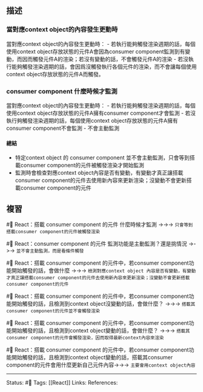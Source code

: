 ## 描述



### 當對應context object的內容發生更動時
當對應context object的內容發生更動時：
	- 若執行能夠觸發渲染週期的話，每個使用context object存放狀態的元件A會因為consumer component監測到有變動，而因而觸發元件A的渲染；若沒有變動的話，不會觸發元件A的渲染
	- 若沒執行能夠觸發渲染週期的話，會因爲沒觸發執行各個元件的渲染，而不會讓每個使用context object存放狀態的元件A而觸發。

### consumer component 什麼時候才監測

當對應context object的內容發生更動時：
	- 若執行能夠觸發渲染週期的話，每個使用context object存放狀態的元件A擁有consumer component才會監測
	- 若沒執行夠觸發渲染週期的話，每個使用context object存放狀態的元件A擁有consumer component不會監測
	- 不會主動監測

#### 總結
- 特定context object 的 consumer component 並不會主動監測，只會等到搭載consumer component的元件被觸發渲染才開始監測
- 監測時會檢查對應context object內容是否有變動，有變動才真正讓搭載consumer component的元件去使用新內容來更新渲染；沒變動不會更新搭載consumer component的元件

## 複習
#🧠 React：搭載 consumer component 的元件 什麼時候才監測 ->->-> `只會等到搭載consumer component的元件被觸發渲染`
<!--SR:!2022-11-12,28,250-->

#🧠 React：consumer component 的元件 監測功能是主動監測？還是挑情況 ->->-> `並不會主動監測，而是看條件觸發`
<!--SR:!2023-01-25,74,250-->

#🧠 React：搭載 consumer component 的元件中，若consumer component功能開始觸發的話，會做什麼 ->->-> `檢測對應context object 內容是否有變動，有變動才真正讓搭載consumer component的元件去使用新內容來更新渲染；沒變動不會更新搭載consumer component的元件`
<!--SR:!2022-11-12,28,250-->

#🧠 React：搭載 consumer component 的元件中，若consumer component功能開始觸發的話，且檢測到context object沒變動的話，會做什麼？ ->->-> `搭載其consumer component的元件並不會觸發渲染`
<!--SR:!2023-01-25,74,250-->

#🧠 React：搭載 consumer component 的元件中，若consumer component功能開始觸發的話，且檢測到context object變動的話，會做什麼？ ->->-> `搭載其consumer component的元件會觸發渲染，因而取得最新context內容來渲染`
<!--SR:!2023-01-25,74,250-->

#🧠 React：搭載 consumer component 的元件中，若consumer component功能開始觸發的話，且檢測到context object變動的話，搭載其consumer component的元件會用什麼更新自己元件內容->->-> `主要會用context object內容`
<!--SR:!2023-01-25,74,250-->


---
Status: #🌱 
Tags:
[[React]]
Links:
References: